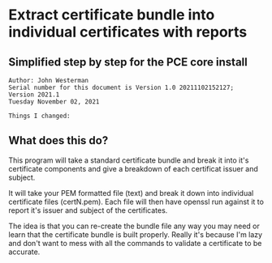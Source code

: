 # Extract certificate bundle into individual certificates with reports

## Simplified step by step for the PCE core install

```
Author: John Westerman
Serial number for this document is Version 1.0 20211102152127;
Version 2021.1
Tuesday November 02, 2021

Things I changed:
```

## What does this do?

This program will take a standard certificate bundle and break it into it's certificate components and give a breakdown of each certificat issuer and subject.

It will take your PEM formatted file (text) and break it down into individual certificate files (certN.pem). Each file will then have openssl run against it to report it's issuer and subject of the certificates.

The idea is that you can re-create the bundle file any way you may need or learn that the certificate bundle is built properly. Really it's because I'm lazy and don't want to mess with all the commands to validate a certificate to be accurate.
